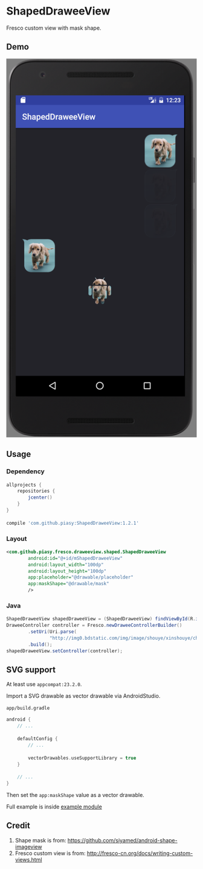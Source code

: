 # ShapedDraweeView

Fresco custom view with mask shape.

## Demo

![demo](art/shaped_drawee_view_demo.png)

## Usage

### Dependency

``` gradle
allprojects {
    repositories {
        jcenter()
    }
}

compile 'com.github.piasy:ShapedDraweeView:1.2.1'
```

### Layout

``` xml
<com.github.piasy.fresco.draweeview.shaped.ShapedDraweeView
        android:id="@+id/mShapedDraweeView"
        android:layout_width="100dp"
        android:layout_height="100dp"
        app:placeholder="@drawable/placeholder"
        app:maskShape="@drawable/mask"
        />
```

### Java

``` java
ShapedDraweeView shapedDraweeView = (ShapedDraweeView) findViewById(R.id.mShapedDraweeView);
DraweeController controller = Fresco.newDraweeControllerBuilder()
        .setUri(Uri.parse(
                "http://img0.bdstatic.com/img/image/shouye/xinshouye/chongwu16830.jpg"))
        .build();
shapedDraweeView.setController(controller);
```

## SVG support

At least use `appcompat:23.2.0`.

Import a SVG drawable as vector drawable via AndroidStudio.

`app/build.gradle`

``` gradle
android {
    // ...

    defaultConfig {
        // ...

        vectorDrawables.useSupportLibrary = true
    }

    // ...
}
```

Then set the `app:maskShape` value as a vector drawable.

Full example is inside [example module](tree/master/example)

## Credit

1. Shape mask is from: https://github.com/siyamed/android-shape-imageview
2. Fresco custom view is from: http://fresco-cn.org/docs/writing-custom-views.html
